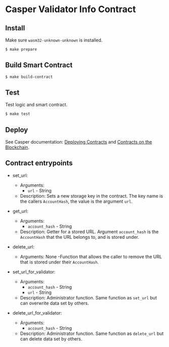 # Casper Validator Info Contract

## Install
Make sure `wasm32-unknown-unknown` is installed.
```bash
$ make prepare
```

## Build Smart Contract
```bash
$ make build-contract
```

## Test
Test logic and smart contract.
```bash
$ make test
```

## Deploy

See Casper documentation: [Deploying Contracts](https://docs.casperlabs.io/en/latest/dapp-dev-guide/deploying-contracts.html) and [Contracts on the Blockchain](https://docs.casperlabs.io/en/latest/dapp-dev-guide/calling-contracts.html).

## Contract entrypoints

- set_url:
    - Arguments:
        - `url` - String
    - Description: Sets a new storage key in the contract. The key name is the callers `AccountHash`, the value is the argument `url`.

- get_url:
    - Arguments:
        - `account_hash` - String
    - Description: Getter for a stored URL. Argument `account_hash` is the `AccountHash` that the URL belongs to, and is stored under.

- delete_url:
    - Arguments: None
     -Function that allows the caller to remove the URL that is stored under their `AccountHash`.

- set_url_for_validator:
    - Arguments:
        - `account_hash` - String
        - `url` - String
    - Description: Administrator function. Same function as `set_url` but can overwrite data set by others.

- delete_url_for_validator:
    - Arguments:
        - `account_hash` - String
    - Description: Administrator function. Same function as `delete_url` but can delete data set by others.


